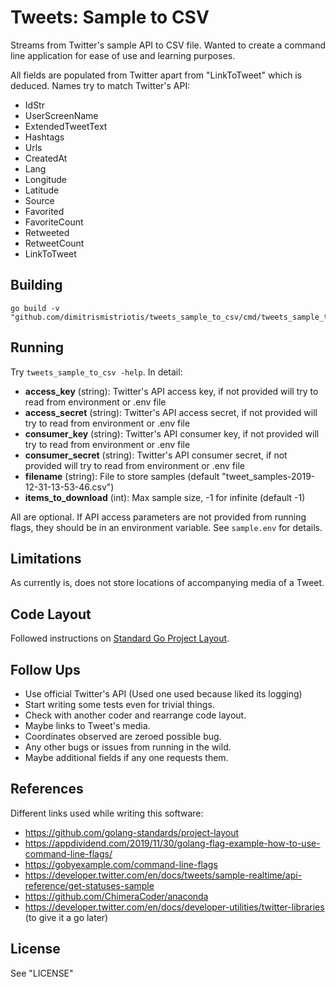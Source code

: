 # Tweets: Sample to CSV

Streams from Twitter's sample API to CSV file. Wanted to create a command line application for ease of use and learning purposes.

All fields are populated from Twitter apart from "LinkToTweet" which is deduced. Names try to match Twitter's API:

* IdStr
* UserScreenName
* ExtendedTweetText
* Hashtags
* Urls
* CreatedAt
* Lang
* Longitude
* Latitude
* Source
* Favorited
* FavoriteCount
* Retweeted
* RetweetCount
* LinkToTweet

## Building

```
go build -v "github.com/dimitrismistriotis/tweets_sample_to_csv/cmd/tweets_sample_to_csv/"
```

## Running

Try ```tweets_sample_to_csv -help```. In detail:

* **access_key** (string): Twitter's API access key, if not provided will try to read from environment or .env file
* **access_secret** (string): Twitter's API access secret, if not provided will try to read from environment or .env file
* **consumer_key** (string): Twitter's API consumer key, if not provided will try to read from environment or .env file
* **consumer_secret** (string): Twitter's API consumer secret, if not provided will try to read from environment or .env file
* **filename** (string): File to store samples (default "tweet_samples-2019-12-31-13-53-46.csv")
* **items_to_download** (int): Max sample size, -1 for infinite (default -1)

All are optional. If API access parameters are not provided from running flags, they should be in an environment variable. See ```sample.env``` for details.

## Limitations

As currently is, does not store locations of accompanying media of a Tweet.

##  Code Layout

Followed instructions on [Standard Go Project Layout](https://github.com/golang-standards/project-layout).

## Follow Ups

* Use official Twitter's API (Used one used because liked its logging)
* Start writing some tests even for trivial things.
* Check with another coder and rearrange code layout.
* Maybe links to Tweet's media.
* Coordinates observed are zeroed possible bug.
* Any other bugs or issues from running in the wild.
* Maybe additional fields if any one requests them.

## References

Different links used while writing this software:

* <https://github.com/golang-standards/project-layout>
* <https://appdividend.com/2019/11/30/golang-flag-example-how-to-use-command-line-flags/>
* <https://gobyexample.com/command-line-flags>
* <https://developer.twitter.com/en/docs/tweets/sample-realtime/api-reference/get-statuses-sample>
* <https://github.com/ChimeraCoder/anaconda>
* <https://developer.twitter.com/en/docs/developer-utilities/twitter-libraries> (to give it a go later)

## License

See "LICENSE"

